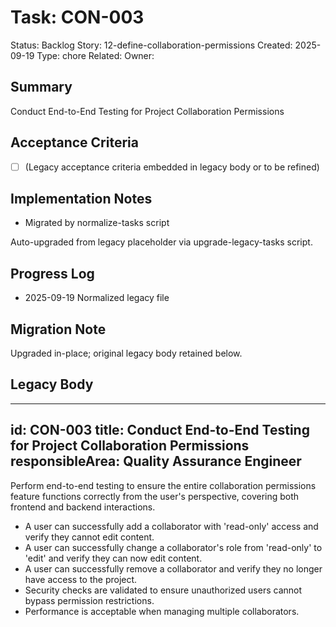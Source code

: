 # Task: CON-003
Status: Backlog
Story: 12-define-collaboration-permissions
Created: 2025-09-19
Type: chore
Related:
Owner:

## Summary
Conduct End-to-End Testing for Project Collaboration Permissions

## Acceptance Criteria
- [ ] (Legacy acceptance criteria embedded in legacy body or to be refined)

## Implementation Notes
- Migrated by normalize-tasks script

Auto-upgraded from legacy placeholder via upgrade-legacy-tasks script.

## Progress Log
- 2025-09-19 Normalized legacy file

## Migration Note
Upgraded in-place; original legacy body retained below.

## Legacy Body
---
id: CON-003
title: Conduct End-to-End Testing for Project Collaboration Permissions
responsibleArea: Quality Assurance Engineer
---
Perform end-to-end testing to ensure the entire collaboration permissions feature functions correctly from the user's perspective, covering both frontend and backend interactions.
- A user can successfully add a collaborator with 'read-only' access and verify they cannot edit content.
- A user can successfully change a collaborator's role from 'read-only' to 'edit' and verify they can now edit content.
- A user can successfully remove a collaborator and verify they no longer have access to the project.
- Security checks are validated to ensure unauthorized users cannot bypass permission restrictions.
- Performance is acceptable when managing multiple collaborators.